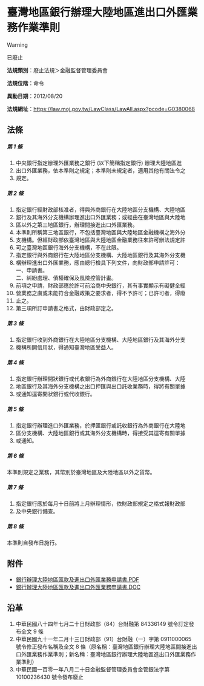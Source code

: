 # 臺灣地區銀行辦理大陸地區進出口外匯業務作業準則


> [!WARNING]
> 已廢止


**法規類別**：廢止法規＞金融監督管理委員會

**法規位階**：命令

**異動日期**：2012/08/20  

**法規網址**：https://law.moj.gov.tw/LawClass/LawAll.aspx?pcode=G0380068



## 法條
##### 第 1 條
1. 中央銀行指定辦理外匯業務之銀行 (以下簡稱指定銀行) 辦理大陸地區進
1. 出口外匯業務，依本準則之規定；本準則未規定者，適用其他有關法令之
1. 規定。

##### 第 2 條
1. 指定銀行經財政部核准者，得與外商銀行在大陸地區分支機構、大陸地區
1. 銀行及其海外分支機構辦理進出口外匯業務；或經由在臺灣地區與大陸地
1. 區以外之第三地區銀行，辦理間接進出口外匯業務。
1. 本準則所稱第三地區銀行，不包括臺灣地區與大陸地區金融機構之海外分
1. 支機構。但經財政部依臺灣地區與大陸地區金融業務往來許可辦法規定許
1. 可之臺灣地區銀行海外分支機構，不在此限。
1. 指定銀行與外商銀行在大陸地區分支機構、大陸地區銀行及其海外分支機
1. 構辦理進出口外匯業務，應由總行檢具下列文件，向財政部申請許可：  
一、申請書。  
二、糾紛處理、債權確保及風險控管計畫。
1. 前項之申請，財政部應於許可前洽商中央銀行，其有事實顯示有礙健全經
1. 營業務之虞或未能符合金融政策之要求者，得不予許可；已許可者，得廢
1. 止之。
1. 第三項所訂申請書之格式，由財政部定之。

##### 第 3 條
1. 指定銀行收到外商銀行在大陸地區分支機構、大陸地區銀行及其海外分支
1. 機構所開信用狀，得通知臺灣地區受益人。

##### 第 4 條
1. 指定銀行辦理開狀銀行或代收銀行為外商銀行在大陸地區分支機構、大陸
1. 地區銀行及其海外分支機構之出口押匯與出口託收業務時，得將有關單據
1. 或通知逕寄開狀銀行或代收銀行。

##### 第 5 條
1. 指定銀行辦理進口外匯業務，於押匯銀行或託收銀行為外商銀行在大陸地
1. 區分支機構、大陸地區銀行或其海外分支機構時，得接受其逕寄有關單據
1. 或通知。

##### 第 6 條
本準則規定之業務，其幣別於臺灣地區及大陸地區以外之貨幣。

##### 第 7 條
1. 指定銀行應於每月十日前將上月辦理情形，依財政部規定之格式報財政部
1. 及中央銀行備查。

##### 第 8 條
本準則自發布日施行。
## 附件
* [銀行辦理大陸地區匯款及進出口外匯業務申請書.PDF](https://law.moj.gov.tw/LawClass/LawGetFile.ashx?FileId=0000233884)
* [銀行辦理大陸地區匯款及進出口外匯業務申請書.DOC](https://law.moj.gov.tw/LawClass/LawGetFile.ashx?FileId=0000031739)
## 沿革
1. 中華民國八十四年七月二十日財政部（84）台財融第 84336149 號令訂定發布全文 9  條
1. 中華民國九十一年二月十三日財政部（91）台財融（一）字第 0911000065 號令修正發布名稱及全文 8  條（原名稱：臺灣地區銀行辦理大陸地區間接進出口外匯業務作業準則；新名稱：臺灣地區銀行辦理大陸地區進出口外匯業務作業準則）
1. 中華民國一百零一年八月二十日金融監督管理委員會金管銀法字第 10100236430  號令發布廢止
